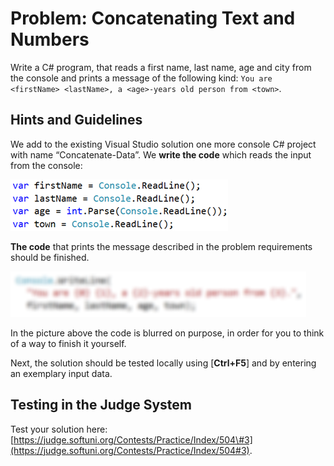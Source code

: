 # Problem: Concatenating Text and Numbers

Write a C\# program, that reads a first name, last name, age and city from the console and prints a message of the following kind: `You are <firstName> <lastName>, a <age>-years old person from <town>`.

## Hints and Guidelines

We add to the existing Visual Studio solution one more console C\# project with name “Concatenate-Data”. We **write the code** which reads the input from the console:

![](/assets/chapter-2-images/04.Concatenate-data-01.png)

**The code** that prints the message described in the problem requirements should be finished.

![](/assets/chapter-2-images/04.Concatenate-data-02.png)

In the picture above the code is blurred on purpose, in order for you to think of a way to finish it yourself.

Next, the solution should be tested locally using \[**Ctrl+F5**\] and by entering an exemplary input data.

## Testing in the Judge System

Test your solution here: [https://judge.softuni.org/Contests/Practice/Index/504\#3](https://judge.softuni.org/Contests/Practice/Index/504#3).

